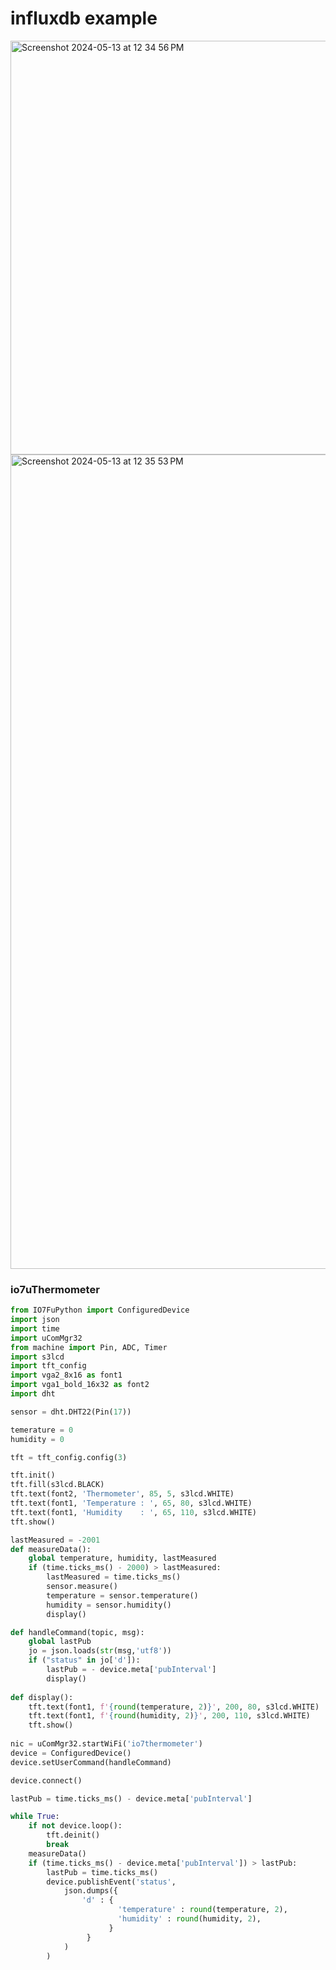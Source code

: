 influxdb example
========
<img width="662" alt="Screenshot 2024-05-13 at 12 34 56 PM" src="https://github.com/iotlab101/nodered-influxdb/assets/13171662/cd4ed4cd-ec10-402c-a051-bb53ac96b1d1">


<img width="1303" alt="Screenshot 2024-05-13 at 12 35 53 PM" src="https://github.com/iotlab101/nodered-influxdb/assets/13171662/63cb8e91-7eee-449f-89b5-48ddd9c8d7d4">

### io7uThermometer

```python
from IO7FuPython import ConfiguredDevice
import json
import time
import uComMgr32
from machine import Pin, ADC, Timer
import s3lcd
import tft_config
import vga2_8x16 as font1
import vga1_bold_16x32 as font2
import dht

sensor = dht.DHT22(Pin(17))

temerature = 0
humidity = 0

tft = tft_config.config(3)

tft.init()
tft.fill(s3lcd.BLACK)
tft.text(font2, 'Thermometer', 85, 5, s3lcd.WHITE)
tft.text(font1, 'Temperature : ', 65, 80, s3lcd.WHITE)
tft.text(font1, 'Humidity    : ', 65, 110, s3lcd.WHITE)
tft.show()

lastMeasured = -2001
def measureData():
    global temperature, humidity, lastMeasured
    if (time.ticks_ms() - 2000) > lastMeasured:
        lastMeasured = time.ticks_ms()
        sensor.measure()
        temperature = sensor.temperature()
        humidity = sensor.humidity()
        display()

def handleCommand(topic, msg):
    global lastPub
    jo = json.loads(str(msg,'utf8'))
    if ("status" in jo['d']):
        lastPub = - device.meta['pubInterval']
        display()
        
def display():
    tft.text(font1, f'{round(temperature, 2)}', 200, 80, s3lcd.WHITE)
    tft.text(font1, f'{round(humidity, 2)}', 200, 110, s3lcd.WHITE)
    tft.show()
    
nic = uComMgr32.startWiFi('io7thermometer')
device = ConfiguredDevice()
device.setUserCommand(handleCommand)

device.connect()

lastPub = time.ticks_ms() - device.meta['pubInterval']

while True:
    if not device.loop():
        tft.deinit()
        break
    measureData()
    if (time.ticks_ms() - device.meta['pubInterval']) > lastPub:
        lastPub = time.ticks_ms()
        device.publishEvent('status',
            json.dumps({
                'd' : {
                        'temperature' : round(temperature, 2),
                        'humidity' : round(humidity, 2),
                      }
                 }
            )
        )


```
